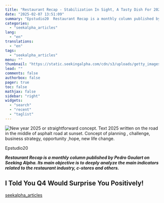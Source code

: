 ```yaml
---
title: "Restaurant Recap - Stabilization In Sight, A Tasty Dish For 2025"
date: "2025-02-07 13:51:09"
summary: "Epstudio20  Restaurant Recap is a monthly column published by Pedro Goulart on Seeking Alpha. Its main objective is to deeply analyze the main indicators related to the restaurant industry, c-stores and others. I Told You Q4 Would Surprise You Positively!"
categories:
  - "seekalpha_articles"
lang:
  - "en"
translations:
  - "en"
tags:
  - "seekalpha_articles"
menu: ""
thumbnail: "https://static.seekingalpha.com/cdn/s3/uploads/getty_images/2153983350/image_2153983350.jpg"
lead: ""
comments: false
authorbox: false
pager: true
toc: false
mathjax: false
sidebar: "right"
widgets:
  - "search"
  - "recent"
  - "taglist"
---
```


![New year 2025 or straightforward concept. Text 2025 written on the road in the middle of asphalt road at sunset. Concept of planning , challenge, business strategy, opportunity ,hope, new life change.](https://static.seekingalpha.com/cdn/s3/uploads/getty_images/2153983350/image_2153983350.jpg?io=getty-c-w750)



Epstudio20





***Restaurant Recap is a monthly column published by Pedro Goulart on Seeking Alpha. Its main objective is to deeply analyze the main indicators related to the restaurant industry, c-stores and others.***

I Told You Q4 Would Surprise You Positively!
--------------------------------------------

[seekalpha_articles](https://seekingalpha.com/article/4755983-restaurant-recap-stabilization-in-sight-a-tasty-dish-for-2025)
